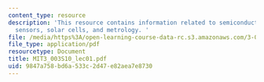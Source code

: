 ```yaml
---
content_type: resource
description: 'This resource contains information related to semiconductor processing,
  sensors, solar cells, and metrology. '
file: /media/https%3A/open-learning-course-data-rc.s3.amazonaws.com/3-003-principles-of-engineering-practice-spring-2010/9847a758bd6a533c2d47e82aea7e8730_MIT3_003S10_lec01.pdf
file_type: application/pdf
resourcetype: Document
title: MIT3_003S10_lec01.pdf
uid: 9847a758-bd6a-533c-2d47-e82aea7e8730
---
```

